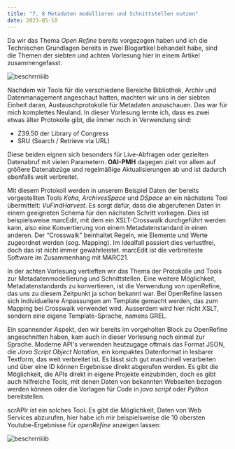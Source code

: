 ```yaml
---
title: "7, 8 Metadaten modellieren und Schnittstellen nutzen"
date: 2023-05-10
---
```



Da wir das Thema *Open Refine* bereits vorgezogen haben und ich die Technischen Grundlagen bereits in zwei Blogartikel behandelt habe, sind die Themen der siebten und achten Vorlesung hier in einem Artikel zusammengefasst.

![beschrrriiiib](https://isabelvonah.github.io/bain_lerntagebuch/images/7_1.jpg)


Nachdem wir Tools für die verschiedene Bereiche Bibliothek, Archiv und Datenmanagement angeschaut hatten, machten wir uns in der siebten Einheit daran, Austauschprotokolle für Metadaten anzuschauen. Das war für mich komplettes Neuland. In dieser Vorlesung lernte ich, dass es zwei etwas älter Protokolle gibt, die immer noch in Verwendung sind:

- Z39.50 der Library of Congress
- SRU (Search / Retrieve via URL)

Diese beiden eignen sich besonders für Live-Abfragen oder gezielten Datenabruf mit vielen Parametern. **OAI-PMH**  dagegen zielt vor allem auf größere Datenabzüge und regelmäßige Aktualisierungen ab und ist dadurch ebenfalls weit verbreitet.

Mit diesem Protokoll werden in unserem Beispiel Daten der bereits vorgestellten Tools *Koha, ArchivesSpace* und *DSpace* an ein nächstens Tool übermittelt: *VuFindHarvest*. Es sorgt dafür, dass die abgerufenen Daten in einem geeigneten Schema für den nächsten Schritt vorliegen. Dies ist beispielsweise marcEdit, mit dem ein XSLT-Crosswalk durchgeführt werden kann, also eine Konvertierung von einem Metadatenstandard in einen anderen. Der “Crosswalk” beinhaltet Regeln, wie Elemente und Werte zugeordnet werden (sog. Mapping). Im Idealfall passiert dies verlustfrei, doch das ist nicht immer gewährleistet. marcEdit ist die verbreiteste Software im Zusammenhang mit MARC21.

In der achten Vorlesung vertieften wir das Thema der Protokolle und Tools zur Metadatenmodellierung und Schnittstellen. Eine weitere Möglichkeit, Metadatenstandards zu konvertieren, ist die Verwendung von openRefine, das uns zu diesem Zeitpunkt ja schon bekannt war. Bei OpenRefine lassen sich individuellere Anpassungen am Template gemacht werden, das zum Mapping bei Crosswalk verwendet wird. Ausserdem wird hier nicht XSLT, sondern eine eigene Template-Sprache, namens GREL.

Ein spannender Aspekt, den wir bereits im vorgeholten Block zu OpenRefine angeschnitten haben, kam auch in dieser Vorlesung noch einmal zur Sprache. Moderne API's verwenden heutzugage oftmals das Format JSON, die *Java Script Object Notation*, ein kompaktes Datenformat in lesbarer Textform, das weit verbreitet ist. Es lässt sich gut maschinell verarbeiten und über eine ID können Ergebnisse direkt abgerufen werden. Es gibt die Möglichkeit, die APIs direkt in eigene Projekte einzubinden, doch es gibt auch hilfreiche Tools, mit denen Daten von bekannten Webseiten bezogen werden können oder die Vorlagen für Code in *java script* oder *Python* bereitstellen. 

scrAPIr ist ein solches Tool. Es gibt die Möglichkeit, Daten von Web Services abzurufen, hier habe ich mir beispielsweise die 10 obersten Youtube-Ergebnisse für *openRefine* anzeigen lassen:

![beschrrriiiib](https://isabelvonah.github.io/bain_lerntagebuch/images/7_2.png)